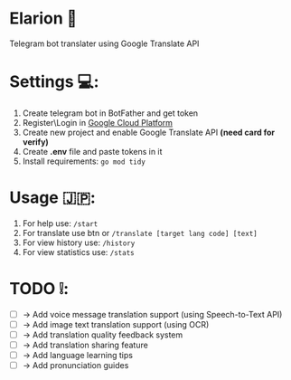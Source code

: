 # Elarion 📍

Telegram bot translater using Google Translate API

# Settings 💻:
1. Create telegram bot in BotFather and get token
2. Register\Login in [Google Cloud Platform](https://console.cloud.google.com)
3. Create new project and enable Google Translate API **(need card for verify)** 
4. Create **.env** file and paste tokens in it
5. Install requirements: ```go mod tidy```

# Usage 🇯🇵:
1. For help use: ```/start```
2. For translate use btn or ```/translate [target lang code] [text]```
3. For view history use: ```/history```
4. For view statistics use: ```/stats```

# TODO ❕:
- [ ] -> Add voice message translation support (using Speech-to-Text API)
- [ ] -> Add image text translation support (using OCR)
- [ ] -> Add translation quality feedback system
- [ ] -> Add translation sharing feature
- [ ] -> Add language learning tips
- [ ] -> Add pronunciation guides